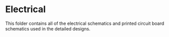 # Electrical

This folder contains all of the electrical schematics and printed circuit board schematics used in the detailed designs.
